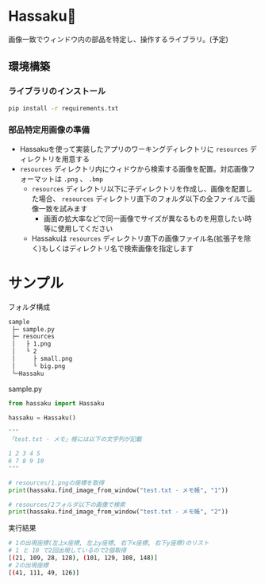 # Hassaku🍊
画像一致でウィンドウ内の部品を特定し、操作するライブラリ。(予定)

## 環境構築
### ライブラリのインストール
```sh
pip install -r requirements.txt
```

### 部品特定用画像の準備
- Hassakuを使って実装したアプリのワーキングディレクトリに ```resources``` ディレクトリを用意する
- ```resources``` ディレクトリ内にウィドウから検索する画像を配置。対応画像フォーマットは ```.png``` 、 ```.bmp``` 
  - ```resources``` ディレクトリ以下に子ディレクトリを作成し、画像を配置した場合、 ```resources``` ディレクトリ直下のフォルダ以下の全ファイルで画像一致を試みます
      - 画面の拡大率などで同一画像でサイズが異なるものを用意したい時等に使用してください
  - Hassakuは ```resources``` ディレクトリ直下の画像ファイル名(拡張子を除く)もしくはディレクトリ名で検索画像を指定します

# サンプル
フォルダ構成
```sh
sample
 ├─ sample.py
 ├─ resources
 │   ├ 1.png
 │   └ 2
 │     ├ small.png
 │     └ big.png
 └─Hassaku
```

sample.py
```python
from hassaku import Hassaku 

hassaku = Hassaku()

"""
「test.txt - メモ」帳には以下の文字列が記載

1 2 3 4 5 
6 7 8 9 10
"""

# resources/1.pngの座標を取得
print(hassaku.find_image_from_window("test.txt - メモ帳", "1"))

# resources/2フォルダ以下の画像で検索
print(hassaku.find_image_from_window("test.txt - メモ帳", "2"))

```

実行結果
```sh
# 1の出現座標(左上x座標, 左上y座標, 右下x座標, 右下y座標)のリスト
# 1 と 10 で2回出現しているので2個取得
[(21, 109, 28, 128), (101, 129, 108, 148)]
# 2の出現座標
[(41, 111, 49, 126)]
```
